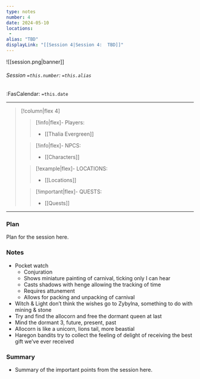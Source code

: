```yaml
---
type: notes
number: 4
date: 2024-05-10
locations:
 - 
alias: "TBD"
displayLink: "[[Session 4|Session 4:  TBD]]"
---
```


![[session.png|banner]]
###### Session `=this.number`: `=this.alias`
<span class="sub2">:FasCalendar: `=this.date` </span>
___

> [!column|flex 4]
> 
>> [!info|flex]- Players:
>> - [[Thalia Evergreen]]
> 
>> [!info|flex]- NPCS:
>> - [[Characters]]
>
>> [!example|flex]- LOCATIONS:
>> - [[Locations]]
>
>> [!important|flex]- QUESTS:
>> - [[Quests]]

---

### Plan
Plan for the session here.

### Notes
- Pocket watch
	- Conjuration
	- Shows miniature painting of carnival, ticking only I can hear
	- Casts shadows with henge allowing the tracking of time
	- Requires attunement
	- Allows for packing and unpacking of carnival
- Witch & Light don’t think the wishes go to Zybylna, something to do with mining & stone
- Try and find the allocorn and free the dormant queen at last
- Mind the dormant 3, future, present, past
- Allocorn is like a unicorn, lions tail, more beastial
- Haregon bandits try to collect the feeling of delight of receiving the best gift we’ve ever received

### Summary
- Summary of the important points from the session here.


